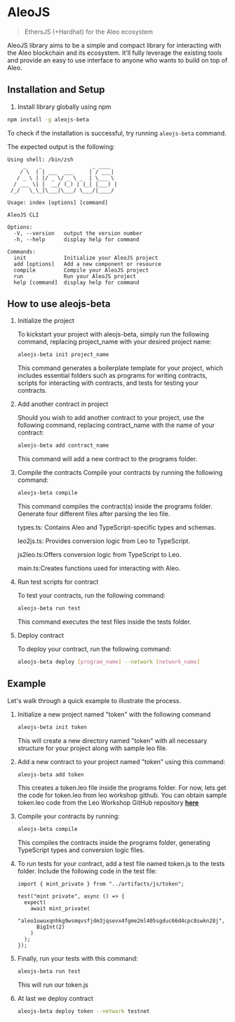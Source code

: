 # AleoJS
> EthersJS (+Hardhat) for the Aleo ecosystem

AleoJS library aims to be a simple and compact library for interacting with the Aleo blockchain and its ecosystem. It’ll fully leverage the existing tools and provide an easy to use interface to anyone who wants to build on top of Aleo.

## Installation and Setup

1. Install library globally using npm
```sh
npm install -g aleojs-beta
```

To check if the installation is successful, try running `aleojs-beta` command.

The expected output is the following:
```
Using shell: /bin/zsh
     _    _                _ ____  
    / \  | | ___  ___     | / ___| 
   / _ \ | |/ _ \/ _ \ _  | \___ \ 
  / ___ \| |  __/ (_) | |_| |___) |
 /_/   \_\_|\___|\___/ \___/|____/ 
                                   
Usage: index [options] [command]

AleoJS CLI

Options:
  -V, --version   output the version number
  -h, --help      display help for command

Commands:
  init            Initialize your AleoJS project
  add [options]   Add a new component or resource
  compile         Compile your AleoJS project
  run             Run your AleoJS project
  help [command]  display help for command
```

## How to use aleojs-beta
1. Initialize the project 

    To kickstart your project with aleojs-beta, simply run the following command, replacing project_name with your desired project name:
    ```sh
    aleojs-beta init project_name
    ```

    This command generates a boilerplate template for your project, which includes essential folders such as programs for writing contracts, scripts for interacting with contracts, and tests for testing your contracts.

2. Add another contract in project

    Should you wish to add another contract to your project, use the following command, replacing contract_name with the name of your contract:
    ```sh
    aleojs-beta add contract_name
    ```

    This command will add a new contract to the programs folder.


3. Compile the contracts
    Compile your contracts by running the following command:
    ```sh
    aleojs-beta compile 
    ```
    This command compiles the contract(s) inside the programs folder. Generate four different files after parsing the leo file.

    types.ts: Contains Aleo and TypeScript-specific types and schemas.

    leo2js.ts: Provides conversion logic from Leo to TypeScript.

    js2leo.ts:Offers conversion logic from TypeScript to Leo.

    main.ts:Creates functions used for interacting with Aleo.

4. Run test scripts for contract

    To test your contracts, run the following command:
    ```sh
    aleojs-beta run test 
    ```

    This command executes the test files inside the tests folder.

5. Deploy contract

    To deploy your contract, run the following command:
    ```sh
    aleojs-beta deploy [program_name] --network [network_name]
    ```


## Example
Let's walk through a quick example to illustrate the process.

1. Initialize a new project named "token" with the following command

    ```sh
    aleojs-beta init token
    ```
    This will create a new directory named "token" with all necessary structure for your project along with sample leo file.

2. Add a new contract to your project named "token" using this command:
    ```sh
    aleojs-beta add token
    ```
    This creates a token.leo file inside the programs folder. For now, lets get the code for token.leo from leo workshop github. You can obtain sample token.leo code from the Leo Workshop GitHub repository __[here](https://github.com/AleoHQ/workshop/blob/master/token/src/main.leo)__
3. Compile your contracts by running:
    ```sh
    aleojs-beta compile
    ```
    This compiles the contracts inside the programs folder, generating TypeScript types and conversion logic files.

4. To run tests for your contract, add a test file named token.js to the tests folder. Include the following code in the test file:
    
    ```
    import { mint_private } from "../artifacts/js/token";

    test("mint private", async () => {
      expect(
        await mint_private(
          "aleo1uwuxqnhkg9wsmqvsfjdm3jqsevx4fgme2ml405sgduc66d4cpc8swkn28j",
          BigInt(2)
        )
      );
    });
    ```
5. Finally, run your tests with this command:
    ```sh
    aleojs-beta run test
    ```
    This will run our token.js

6. At last we deploy contract
    ```sh
    aleojs-beta deploy token --network testnet
    ```
